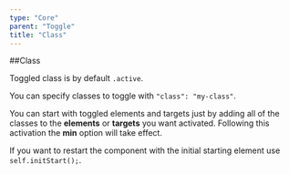 ```yaml
---
type: "Core"
parent: "Toggle"
title: "Class"
---
```


##Class

Toggled class is by default `.active`.

You can specify classes to toggle with `"class": "my-class"`.

<demo>
  <demovanilla src="inline/core/toggle/class">
  </demovanilla>
</demo>

You can start with toggled elements and targets just by adding all of the classes to the **elements** or **targets** you want activated. Following this activation the **min** option will take
  effect.

If you want to restart the component with the initial starting element use `self.initStart();`.

<demo>
  <demovanilla src="inline/core/toggle/start">
  </demovanilla>
</demo>
